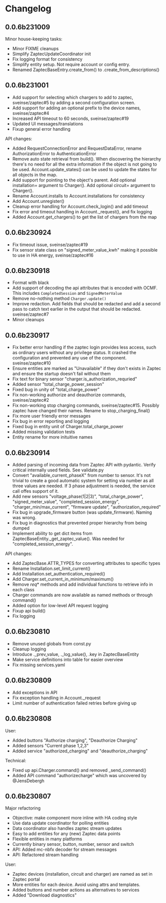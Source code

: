 # Changelog

## 0.0.6b231009

Minor house-keeping tasks:
* Minor FIXME cleanups
* Simplify ZaptecUpdateCoordinator init
* Fix logging format for consistency
* Simplify entity setup. Not require account or config entry.
* Renamed ZaptecBaseEntry.create_from() to .create_from_descriptions()

## 0.0.6b231001

* Add support for selecting which chargers to add to zaptec, sveinse/zaptec#5
  by adding a second configuration screen.
* Add support for adding an optional prefix to the device names,
  sveinse/zaptec#4
* Increased API timeout to 60 seconds, sveinse/zaptec#19
* Updated UI messages/translations
* Fixup general error handling

API changes:
* Added RequestConnectionError and RequestDataError, rename AuthorizationError
  to AuthenticationError
* Remove auto state retrieval from build(). When discovering the hierarchy
  there's no need for all the extra information if the object is not going
  to be used. Account.update_states() can be used to update the states for
  all objects in the map.
* Add support for pointing to the object's parent. Add optional installation=
  argument to Charger(). Add optional circuit= argument to Charger().
* Rename Account.installs to Account.installations for consistency
* Add Account.unregister()
* Cleanup error handling for Account.check_login() and add timeout
* Fix error and timeout handling in Account._request(), and fix logging
* Added Account.get_chargers() to get the list of chargers from the map

## 0.0.6b230924

* Fix timeout issue, sveinse/zaptec#19
* Fix sensor state class on "signed_meter_value_kwh" making it possible to use
  in HA energy, sveinse/zaptec#16

## 0.0.6b230918

* Format with black
* Add support of decoding the api attributes that is encoded with OCMF. This
  includes `CompletedSession` and `SignedMeterValue`
* Remove no-nothing method `Charger.update()`
* Improve redaction. Add fields that should be redacted and add a second pass
  to catch text earlier in the output that should be redacted. sveinse/zaptec#7
* Minor cleanups

## 0.0.6b230917

* Fix better error handling if the zaptec login provides less access, such as
  ordinary users without any privilege status. It crashed the configuration
  and prevented any use of the component. sveinse/zaptec#10
* Ensure entities are marked as "Unavailable" if they don't exists in Zaptec
  and ensure the startup doesn't fail without them
* Fix text for binary sensor "charger.is_authorization_requried"
* Added sensor "total_charge_power_session"
* Fixed bug in unity of "total_charge_power"
* Fix non-working authorize and deauthorize commands, sveinse/zaptec#2
* Fix non-working stop charging commands, sveinse/zaptec#15. Possibly zaptec
  have changed their names. Rename to stop_charging_final()
* Fix more user friendly error messages
* Fix bug in error reporting and logging
* Fixed bug in entity unit of Charger.total_charge_power
* Added missing validation tests
* Entity rename for more inituitive names

## 0.0.6b230914

* Added parsing of incoming data from Zaptec API with pydantic. Verify
  critical internally used fields. See validate.py
* Convert "available_current_phaseX" from number to sensor. It's not trivial
  to create a good automatic system for setting via number as all three values
  are needed. If 3 phase adjustment is needed, the service call offes support
  of it.
* Add new sensors "voltage_phase(1|2|3)", "total_charge_power",
  "signed_meter_value", "completed_session_energy", "charger_min/max_current",
  "firmware update", "authorization_required"
* Fix bug in upgrade_firmware button (was update_firmware). Naming was wrong.
* Fix bug in diagnostics that prevented proper hierarchy from being dumped
* Implement ability to get dict items from ZaptecBaseEntity._get_zaptec_value().
  Was needed for "completed_session_energy".

API changes:
* Add ZaptecBase.ATTR_TYPES for converting attributes to specific types
* Rename Installation.set_limit_current()
* Add Installation.set_authentication_required()
* Add Charger.set_current_in_minimum/maximum()
* Remove _req_* methods and add individual functions to retrieve info in each
  class
* Charger commands are now available as named methods or through command()
* Added option for low-level API request logging
* Fixup api build()
* Fix logging

## 0.0.6b230810

* Remove unused globals from const.py
* Cleanup logging
* Introduce ._prev_value, ._log_value(), .key in ZaptecBaseEntity
* Make service definitions into table for easier overview
* Fix missing services.yaml

## 0.0.6b230809

* Add exceptions in API
* Fix exception handling in Account._request
* Limit number of authentication failed retries before giving up

## 0.0.6b230808

User:
* Added buttons "Authorize charging", "Deauthorize Charging"
* Added sensors "Current phase 1,2,3"
* Added service "authorized_charging" and "deauthorize_charging"

Technical:
* Fixed up api.Charger.command() and removed _send_command()
* Added API command "authorizecharge" which was uncovered by @JensDebergh

## 0.0.6b230807

Major refactoring
* Objective: make component more inline with HA coding style
* Use data update coordinator for polling entities
* Data coordinator also handles zaptec stream updates
* Easy to add entities for any (new) Zaptec data points
* Flexible entities in many platforms
* Currently binary sensor, button, number, sensor and switch
* API: Added mc-nbfx decoder for stream messages
* API: Refactored stream handling

User:
* Zaptec devices (installation, circuit and charger) are named as set in Zaptec portal
* More entities for each device. Avoid using attrs and templates.
* Added buttons and number actions as alternatives to services
* Added "Download diagnostics"
